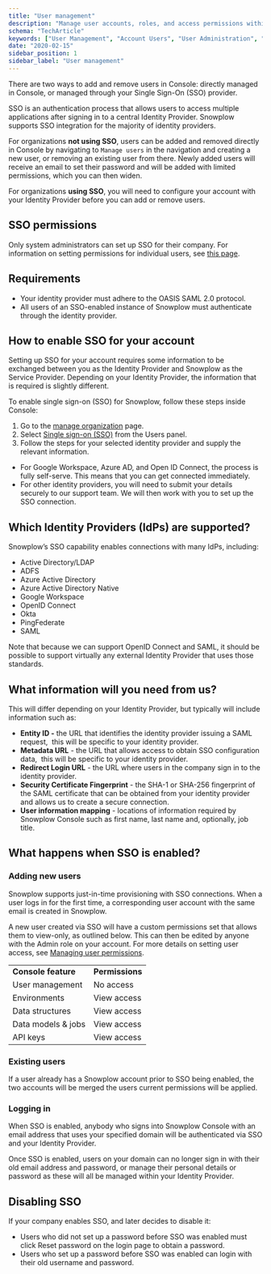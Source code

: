 ```yaml
---
title: "User management"
description: "Manage user accounts, roles, and access permissions within your Snowplow organization and behavioral data platform."
schema: "TechArticle"
keywords: ["User Management", "Account Users", "User Administration", "Access Control", "User Permissions", "Account Access"]
date: "2020-02-15"
sidebar_position: 1
sidebar_label: "User management"
---
```


There are two ways to add and remove users in Console: directly managed in Console, or managed through your Single Sign-On (SSO) provider.

SSO is an authentication process that allows users to access multiple applications after signing in to a central Identity Provider. Snowplow supports SSO integration for the majority of identity providers.

For organizations **not using SSO**, users can be added and removed directly in Console by navigating to `Manage users` in the navigation and creating a new user, or removing an existing user from there. Newly added users will receive an email to set their password and will be added with limited permissions, which you can then widen.

For organizations **using SSO**, you will need to configure your account with your Identity Provider before you can add or remove users.

## SSO permissions

Only system administrators can set up SSO for their company. For information on setting permissions for individual users, see [this page](/docs/account-management/managing-permissions/index.md).

## Requirements

- Your identity provider must adhere to the OASIS SAML 2.0 protocol.
- All users of an SSO-enabled instance of Snowplow must authenticate through the identity provider.

## How to enable SSO for your account

Setting up SSO for your account requires some information to be exchanged between you as the Identity Provider and Snowplow as the Service Provider. Depending on your Identity Provider, the information that is required is slightly different.

To enable single sign-on (SSO) for Snowplow, follow these steps inside Console:

1. Go to the [manage organization](https://console.snowplowanalytics.com/settings) page.
2. Select [Single sign-on (SSO)](https://console.snowplowanalytics.com/users/sso) from the Users panel.
3. Follow the steps for your selected identity provider and supply the relevant information.
* For Google Workspace, Azure AD, and Open ID Connect, the process is fully self-serve. This means that you can get connected immediately.
* For other identity providers, you will need to submit your details securely to our support team. We will then work with you to set up the SSO connection.

## Which Identity Providers (IdPs) are supported?

Snowplow’s SSO capability enables connections with many IdPs, including: 

- Active Directory/LDAP
- ADFS
- Azure Active Directory
- Azure Active Directory Native
- Google Workspace
- OpenID Connect
- Okta
- PingFederate
- SAML

Note that because we can support OpenID Connect and SAML, it should be possible to support virtually any external Identity Provider that uses those standards.

## What information will you need from us?

This will differ depending on your Identity Provider, but typically will include information such as:

- **Entity ID -** the URL that identifies the identity provider issuing a SAML request,  this will be specific to your identity provider.
- **Metadata URL** - the URL that allows access to obtain SSO configuration data,  this will be specific to your identity provider.
- **Redirect Login URL** - the URL where users in the company sign in to the identity provider.
- **Security Certificate Fingerprint** - the SHA-1 or SHA-256 fingerprint of the SAML certificate that can be obtained from your identity provider and allows us to create a secure connection.
- **User information mapping** - locations of information required by Snowplow Console such as first name, last name and, optionally, job title.

## What happens when SSO is enabled?

### Adding new users

Snowplow supports just-in-time provisioning with SSO connections. When a user logs in for the first time, a corresponding user account with the same email is created in Snowplow.

A new user created via SSO will have a custom permissions set that allows them to view-only, as outlined below. This can then be edited by anyone with the Admin role on your account. For more details on setting user access, see [Managing user permissions](/docs/account-management/managing-users/index.md).

<table><tbody><tr><td><strong>Console feature</strong></td><td><strong>Permissions</strong></td></tr><tr><td>User management</td><td>No access</td></tr><tr><td>Environments</td><td>View access</td></tr><tr><td>Data structures</td><td>View access</td></tr><tr><td>Data models &amp; jobs</td><td>View access</td></tr><tr><td>API keys</td><td>View access</td></tr></tbody></table>

### Existing users

If a user already has a Snowplow account prior to SSO being enabled, the two accounts will be merged the users current permissions will be applied.

### Logging in 

When SSO is enabled, anybody who signs into Snowplow Console with an email address that uses your specified domain will be authenticated via SSO and your Identity Provider.

Once SSO is enabled, users on your domain can no longer sign in with their old email address and password, or manage their personal details or password as these will all be managed within your Identity Provider.

## Disabling SSO

If your company enables SSO, and later decides to disable it:

- Users who did not set up a password before SSO was enabled must click Reset password on the login page to obtain a password.
- Users who set up a password before SSO was enabled can login with their old username and password.
